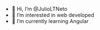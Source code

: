 - 👋 Hi, I’m @JulioLTNeto
- 👀 I’m interested in web developed
- 🌱 I’m currently learning Angular

<!---
JulioLTNeto/JulioLTNeto is a ✨ special ✨ repository because its `README.md` (this file) appears on your GitHub profile.
You can click the Preview link to take a look at your changes.
--->
